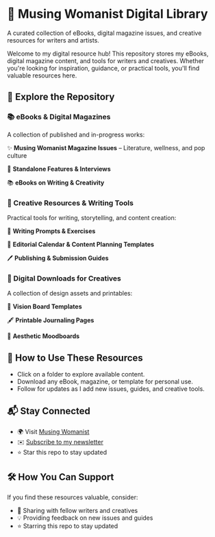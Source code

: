 # 📖 Musing Womanist Digital Library
A curated collection of eBooks, digital magazine issues, and creative resources for writers and artists.

Welcome to my digital resource hub! This repository stores my eBooks, digital magazine content, and tools for writers and creatives. Whether you're looking for inspiration, guidance, or practical tools, you'll find valuable resources here.

## 📌 Explore the Repository

### 📚 eBooks & Digital Magazines
A collection of published and in-progress works:

✨ **Musing Womanist Magazine Issues** – Literature, wellness, and pop culture

📖 **Standalone Features & Interviews**

📚 **eBooks on Writing & Creativity**

### 📂 Creative Resources & Writing Tools
Practical tools for writing, storytelling, and content creation:

📝 **Writing Prompts & Exercises**

📆 **Editorial Calendar & Content Planning Templates**

🖊️ **Publishing & Submission Guides**

### 🎨 Digital Downloads for Creatives
A collection of design assets and printables:

🎨 **Vision Board Templates**

🖋️ **Printable Journaling Pages**

📌 **Aesthetic Moodboards**

## 🚀 How to Use These Resources
- Click on a folder to explore available content.
- Download any eBook, magazine, or template for personal use.
- Follow for updates as I add new issues, guides, and creative tools.

## 📬 Stay Connected
- 🌍 Visit [Musing Womanist]([https://musingwomanist.com/])
- ✉️ [Subscribe to my newsletter](https://muusingwomanist.substack.com/)
- ⭐ Star this repo to stay updated

## 🛠️ How You Can Support
If you find these resources valuable, consider:
- 📌 Sharing with fellow writers and creatives
- 💡 Providing feedback on new issues and guides
- ⭐ Starring this repo to stay updated

